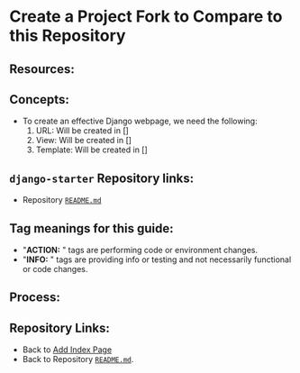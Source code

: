 # Create a Project Fork to Compare to this Repository

## Resources:


## Concepts:
* To create an effective Django webpage, we need the following:
    1. URL: Will be created in []
    1. View: Will be created in []
    1. Template: Will be created in []

## `django-starter` Repository links:
* Repository [`README.md`](../README.md)

## Tag meanings for this guide:
* "**ACTION:** " tags are performing code or environment changes.
* "**INFO:** " tags are providing info or testing and not necessarily functional or code changes.


## Process:







## Repository Links:
* Back to [Add Index Page](./06_add_index_page.md)
* Back to Repository [`README.md`](../README.md).
